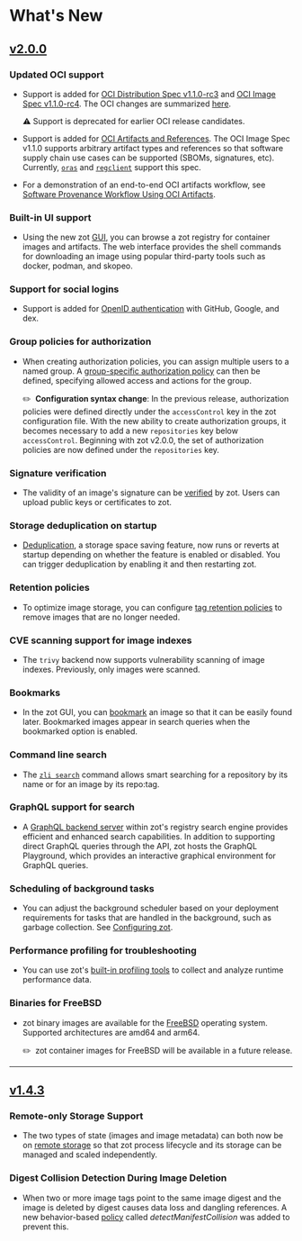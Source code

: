 # What's New

## [v2.0.0](https://github.com/project-zot/zot/releases/tag/v2.0.0)

### Updated OCI support

- Support is added for [OCI Distribution Spec v1.1.0-rc3](https://github.com/opencontainers/distribution-spec/releases/tag/v1.1.0-rc3) and [OCI Image Spec v1.1.0-rc4](https://github.com/opencontainers/image-spec/releases/tag/v1.1.0-rc4). The OCI changes are summarized [here](https://opencontainers.org/posts/blog/2023-07-07-summary-of-upcoming-changes-in-oci-image-and-distribution-specs-v-1-1/).

    :warning:  Support is deprecated for earlier OCI release candidates.

- Support is added for [OCI Artifacts and References](https://github.com/opencontainers/image-spec/blob/main/manifest.md#guidelines-for-artifact-usage). The OCI Image Spec v1.1.0 supports arbitrary artifact types and references so that software supply chain use cases can be supported (SBOMs, signatures, etc). Currently, [`oras`](https://github.com/oras-project/oras) and [`regclient`](https://github.com/regclient/regclient) support this spec.

- For a demonstration of an end-to-end OCI artifacts workflow, see [Software Provenance Workflow Using OCI Artifacts](../articles/workflow.md).

### Built-in UI support

- Using the new zot [GUI](../user-guides/user-guide-gui.md), you can browse a zot registry for container images and artifacts. The web interface provides the shell commands for downloading an image using popular third-party tools such as docker, podman, and skopeo.

### Support for social logins

- Support is added for [OpenID authentication](../articles/authn-authz.md) with GitHub, Google, and dex.

### Group policies for authorization

- When creating authorization policies, you can assign multiple users to a named group. A [group-specific authorization policy](../articles/authn-authz.md) can then be defined, specifying allowed access and actions for the group.

    :pencil2:  &nbsp;**Configuration syntax change**: In the previous release, authorization policies were defined directly under the `accessControl` key in the zot configuration file.  With the new ability to create authorization groups, it becomes necessary to add a new `repositories` key below `accessControl`. Beginning with zot v2.0.0, the set of authorization policies are now defined under the `repositories` key.

### Signature verification

- The validity of an image's signature can be [verified](../articles/verifying-signatures.md) by zot. Users can upload public keys or certificates to zot.

### Storage deduplication on startup

- [Deduplication](../articles/storage.md), a storage space saving feature, now runs or reverts at startup depending on whether the feature is enabled or disabled. You can trigger deduplication by enabling it and then restarting zot.

### Retention policies

- To optimize image storage, you can configure [tag retention policies](../articles/retention.md) to remove images that are no longer needed.

### CVE scanning support for image indexes

- The `trivy` backend now supports vulnerability scanning of image indexes. Previously, only images were scanned.

### Bookmarks

- In the zot GUI, you can [bookmark](../user-guides/user-guide-gui.md#bookmarks) an image so that it can be easily found later. Bookmarked images appear in search queries when the bookmarked option is enabled.

### Command line search

- The [`zli search`](../user-guides/zli.md#_zli-search) command allows smart searching for a repository by its name or for an image by its repo:tag.

### GraphQL support for search

- A [GraphQL backend server](../articles/graphql.md) within zot's registry search engine provides efficient and enhanced search capabilities. In addition to supporting direct GraphQL queries through the API, zot hosts the GraphQL Playground, which provides an interactive graphical environment for GraphQL queries. 

### Scheduling of background tasks

- You can adjust the background scheduler based on your deployment requirements for tasks that are handled in the background, such as garbage collection.  See [Configuring zot](../admin-guide/admin-configuration.md).

### Performance profiling for troubleshooting

- You can use zot's [built-in profiling tools](../articles/pprofiling.md) to collect and analyze runtime performance data.

### Binaries for FreeBSD

- zot binary images are available for the [FreeBSD](https://www.freebsd.org/) operating system. Supported architectures are amd64 and arm64.

    :pencil2:  &nbsp;zot container images for FreeBSD will be available in a future release.

***

## [v1.4.3](https://github.com/project-zot/zot/releases/tag/v1.4.3)

### Remote-only Storage Support

- The two types of state (images and image metadata) can both now be on [remote storage](https://github.com/project-zot/zot/blob/v1.4.3/examples/config-all-remote.json) so that zot process lifecycle and its storage can be managed and scaled independently.

### Digest Collision Detection During Image Deletion

- When two or more image tags point to the same image digest and the image is deleted by digest causes data loss and dangling references. A new behavior-based [policy](https://github.com/project-zot/zot/blob/v1.4.3/examples/config-policy.json) called _detectManifestCollision_ was added to prevent this.

